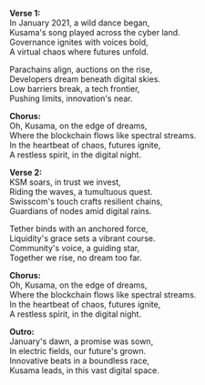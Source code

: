 **Verse 1:**\
In January 2021, a wild dance began,\
Kusama's song played across the cyber land.\
Governance ignites with voices bold,\
A virtual chaos where futures unfold.

Parachains align, auctions on the rise,\
Developers dream beneath digital skies.\
Low barriers break, a tech frontier,\
Pushing limits, innovation's near.

**Chorus:**\
Oh, Kusama, on the edge of dreams,\
Where the blockchain flows like spectral streams.\
In the heartbeat of chaos, futures ignite,\
A restless spirit, in the digital night.

**Verse 2:**\
KSM soars, in trust we invest,\
Riding the waves, a tumultuous quest.\
Swisscom's touch crafts resilient chains,\
Guardians of nodes amid digital rains.

Tether binds with an anchored force,\
Liquidity's grace sets a vibrant course.\
Community's voice, a guiding star,\
Together we rise, no dream too far.

**Chorus:**\
Oh, Kusama, on the edge of dreams,\
Where the blockchain flows like spectral streams.\
In the heartbeat of chaos, futures ignite,\
A restless spirit, in the digital night.

**Outro:**\
January's dawn, a promise was sown,\
In electric fields, our future's grown.\
Innovative beats in a boundless race,\
Kusama leads, in this vast digital space.

